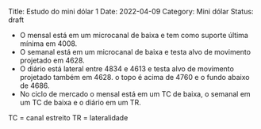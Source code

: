 Title: Estudo do mini dólar 1
Date: 2022-04-09
Category: Mini dólar
Status: draft

* O mensal está em um microcanal de baixa e tem como suporte última mínima em 4008.
* O semanal está em um microcanal de baixa e testa alvo de movimento projetado em 4628.
* O diário está lateral entre 4834 e 4613 e testa alvo de movimento projetado também em 4628. o topo é acima de 4760 e o fundo abaixo de 4686.
* No ciclo de mercado o mensal está em um TC de baixa, o semanal em um TC de baixa e o diário em um TR.

TC = canal estreito
TR = lateralidade

